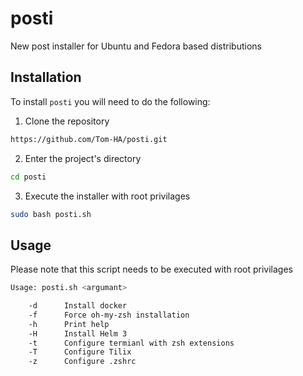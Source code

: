 # posti
New post installer for Ubuntu and Fedora based distributions

## Installation

To install `posti` you will need to do the following:

1. Clone the repository

```sh
https://github.com/Tom-HA/posti.git
```

2. Enter the project's directory

```sh
cd posti
```

3. Execute the installer with root privilages

```sh
sudo bash posti.sh
```

## Usage

Please note that this script needs to be executed with root privilages

```sh
Usage: posti.sh <argumant>

    -d      Install docker
    -f      Force oh-my-zsh installation
    -h      Print help
    -H      Install Helm 3
    -t      Configure termianl with zsh extensions
    -T      Configure Tilix
    -z      Configure .zshrc
```